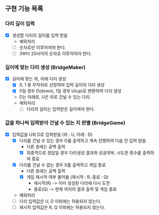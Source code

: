 
## 구현 기능 목록

### 다리 길이 입력 
- [x] 생성할 다리의 길이를 입력 받음
  * 예외처리
  - [ ] 숫자로만 이루어져야 한다.
  - [ ] 3부터 20사이의 숫자로 이루어저야 한다.

### 길이에 맞는 다리 생성 (BridgeMaker)
- [x] 길이에 맞는 위, 아래 다리 생성 
  - [x] 0, 1 중 무작위로 선정하여 입력 길이의 다리 생성
  - [x] 0일 경우 D(down), 1일 경우 U(up)로 변환하여 다리 생성
  - D는 아래로, U은 위로 건널 수 있는 다리
  * 예외처리
    - [ ] 다리의 길이는 입력받은 길이여야 한다.
    
### 값을 하나씩 입력받아 건널 수 있는 지 판별 (BridgeGame)
- [x] 입력값을 U와 D로 입력받음 (위 : U, 아래 : D)
  - [x] 다리를 건널 수 있는 경우 O를 출력하고 계속 진행하여 다음 칸 입력 받음
    - 다른 층에는 공백 출력
    - [x] 최종적으로 정답일 경우 다리생성 결과와 성공여부, 시도한 횟수를 출력하여 종료
  - [x] 다리를 건널 수 없는 경우 X를 출력하고 게임 종료
    - 다른 층에는 공백 출력
    - [x] 게임 재시작 여부 물어봄 (재시작 : R, 종료 : Q)
        - 재시작(R) -> 이미 생성된 다리에 다시 도전
        - 종료(Q) -> 현재 까지의 결과 출력 및 게임 종료
  * 예외처리
  - [ ] 다리 입력값은 U, D 이외에는 허용되지 않는다.
  - [ ] 재시작 입력값은 R, Q 이외에는 허용되지 않는다.